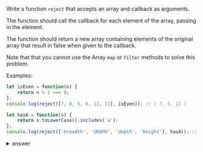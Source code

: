 
Write a function `reject` that accepts an array and callback as arguments. 

The function should call the callback for each element of the array, passing in the
element. 

The function should return a new array
containing elements of the original array that result in false when given to the
callback.

Note that that you cannot use the Array `map` or `filter` methods to solve this
problem.

Examples:

```js
let isEven = function(n) {
    return n % 2 === 0;
};
console.log(reject([7, 8, 5, 6, 12, 11], isEven)); // [ 7, 5, 11 ]

let hasA = function(s) {
    return s.toLowerCase().includes('a');
};
console.log(reject(['breadth', 'GRAPH', 'depth', 'height'], hasA)); // [ 'depth', 'height' ]
```

<details>

  <summary>answer</summary>

  ```js
  let reject = function(array, cb) {
      let empty = [];
      for (let i=0;i<array.length;i++) {
          let el = array[i];
          if (cb(el)===false){
              empty.push(el)
          }
      }
      return empty;
  };
  ```

</details>
